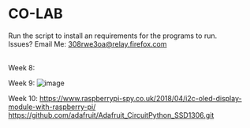 # CO-LAB

Run the script to install an requirements for the programs to run. <br>
Issues? Email Me: 308rwe3oa@relay.firefox.com

</br>
Week 8:


Week 9:
![image](https://user-images.githubusercontent.com/45201620/100462745-ba406a00-30f0-11eb-8518-81cf37ae25ba.png)

Week 10:
https://www.raspberrypi-spy.co.uk/2018/04/i2c-oled-display-module-with-raspberry-pi/
https://github.com/adafruit/Adafruit_CircuitPython_SSD1306.git
